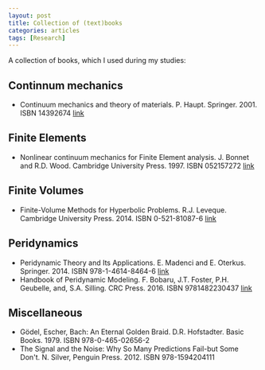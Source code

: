 ```yaml
---
layout: post
title: Collection of (text)books
categories: articles
tags: [Research]
---
```

A collection of books, which I used during my studies:

## Continnum mechanics
* Continuum mechanics and theory of materials. P. Haupt. Springer. 2001. ISBN 14392674 [link](http://www.springer.com/de/book/9783540431114)

## Finite Elements
* Nonlinear continuum mechanics for Finite Element analysis. J. Bonnet and R.D. Wood. Cambridge University Press. 1997. ISBN 052157272 [link](https://www.cambridge.org/core/books/nonlinear-continuum-mechanics-for-finite-element-analysis/67AD6DBAAB77E755C09E7FB82565DA0B)


## Finite Volumes
* Finite-Volume Methods for Hyperbolic Problems. R.J. Leveque. Cambridge University Press. 2014. ISBN 0-521-81087-6 [link](https://www.cambridge.org/core/books/finite-volume-methods-for-hyperbolic-problems/97D5D1ACB1926DA1D4D52EAD6909E2B9)

## Peridynamics
* Peridynamic Theory and Its Applications. E. Madenci and E. Oterkus. Springer. 2014. ISBN 978-1-4614-8464-6 [link](http://www.springer.com/gp/book/9781461484646)
* Handbook of Peridynamic Modeling. F. Bobaru, J.T. Foster, P.H. Geubelle, and, S.A. Silling. CRC Press. 2016. ISBN 9781482230437 [link](https://www.crcpress.com/Handbook-of-Peridynamic-Modeling/Bobaru-Foster-Geubelle-Silling/p/book/9781482230437)

## Miscellaneous
* Gödel, Escher, Bach: An Eternal Golden Braid. D.R. Hofstadter. Basic Books. 1979. ISBN 978-0-465-02656-2
* The Signal and the Noise: Why So Many Predictions Fail-but Some Don't. N. Silver, Penguin Press. 2012. ISBN 978-1594204111
